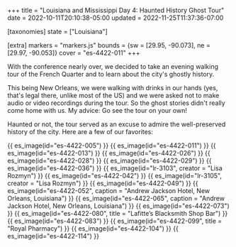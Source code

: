 +++
title = "Louisiana and Mississippi Day 4: Haunted History Ghost Tour"
date = 2022-10-11T20:10:38-05:00
updated = 2022-11-25T11:37:36-07:00

[taxonomies]
state = ["Louisiana"]

[extra]
markers = "markers.js"
bounds = {sw = [29.95, -90.073], ne = [29.97, -90.053]}
cover = "es-4422-011"
+++

With the conference nearly over, we decided to take an evening walking tour of the French Quarter and to learn about the city's ghostly history.

<!-- more -->

This being New Orleans, we were walking with drinks in our hands (yes, that's legal there, unlike most of the US) and we were asked not to make audio or video recordings during the tour. So the ghost stories didn't really come home with us. My advice: Go see the tour on your own!

Haunted or not, the tour served as an excuse to admire the well-preserved history of the city. Here are a few of our favorites:

{{ es_image(id="es-4422-005") }}
{{ es_image(id="es-4422-011") }}
{{ es_image(id="es-4422-013") }}
{{ es_image(id="es-4422-026") }}
{{ es_image(id="es-4422-028") }}
{{ es_image(id="es-4422-029") }}
{{ es_image(id="es-4422-036") }}
{{ es_image(id="lr-3103", creator = "Lisa Rozmyn") }}
{{ es_image(id="es-4422-042") }}
{{ es_image(id="lr-3105", creator = "Lisa Rozmyn") }}
{{ es_image(id="es-4422-049") }}
{{ es_image(id="es-4422-052", caption = "Andrew Jackson Hotel, New Orleans, Louisiana") }}
{{ es_image(id="es-4422-065", caption = "Andrew Jackson Hotel, New Orleans, Louisiana") }}
{{ es_image(id="es-4422-073") }}
{{ es_image(id="es-4422-080", title = "Lafitte’s Blacksmith Shop Bar") }}
{{ es_image(id="es-4422-083") }}
{{ es_image(id="es-4422-099", title = "Royal Pharmacy") }}
{{ es_image(id="es-4422-104") }}
{{ es_image(id="es-4422-114") }}
